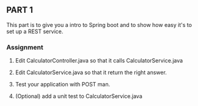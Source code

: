 ## PART 1 
This part is to give you a intro to Spring boot and to show how easy it's to set up a REST service.


### Assignment

1. Edit CalculatorController.java so that it calls CalculatorService.java

2. Edit CalculatorService.java so that it return the right answer.

3. Test your application with POST man.

4. (Optional) add a unit test to CalculatorService.java




